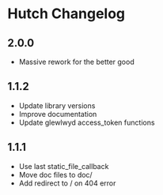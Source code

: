 # Hutch Changelog

## 2.0.0

- Massive rework for the better good

## 1.1.2

- Update library versions
- Improve documentation
- Update glewlwyd access_token functions

## 1.1.1

- Use last static_file_callback
- Move doc files to doc/
- Add redirect to / on 404 error
